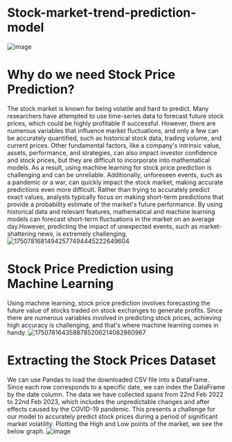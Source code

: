 # Stock-market-trend-prediction-model
![image](https://github.com/Urmila2003/Stock-market-trend-prediction-model/assets/109129599/ccba64b4-4209-43c0-838e-4dc54c3b6817)

# Why do we need Stock Price Prediction?
The stock market is known for being volatile and hard to predict. Many researchers have attempted to use time-series data to forecast future stock prices, which could be highly profitable if successful. However, there are numerous variables that influence market fluctuations, and only a few can be accurately quantified, such as historical stock data, trading volume, and current prices. Other fundamental factors, like a company's intrinsic value, assets, performance, and strategies, can also impact investor confidence and stock prices, but they are difficult to incorporate into mathematical models. As a result, using machine learning for stock price prediction is challenging and can be unreliable. Additionally, unforeseen events, such as a pandemic or a war, can quickly impact the stock market, making accurate predictions even more difficult. Rather than trying to accurately predict exact values, analysts typically focus on making short-term predictions that provide a probability estimate of the market's future performance. By using historical data and relevant features, mathematical and machine learning models can forecast short-term fluctuations in the market on an average day.However, predicting the impact of unexpected events, such as market-shattering news, is extremely challenging.
![17507816814942577494445222649604](https://github.com/user-attachments/assets/e4435df3-71cf-4208-9128-3f6bb8be8769)

# Stock Price Prediction using Machine Learning
Using machine learning, stock price prediction involves forecasting the future value of stocks traded on stock exchanges to generate profits. Since there are numerous variables involved in predicting stock prices, achieving high accuracy is challenging, and that's where machine learning comes in handy.
![1750781643588785206214082860967](https://github.com/user-attachments/assets/bd2fcfe8-4798-4299-8213-ea5e03d7c558)

# Extracting the Stock Prices Dataset
We can use Pandas to load the downloaded CSV file into a DataFrame. Since each row corresponds to a specific date, we can index the DataFrame by the date column. The data we have collected spans from 22nd Feb 2022 to 22nd Feb 2023, which includes the unpredictable changes and after effects caused by the COVID-19 pandemic. This presents a challenge for our model to accurately predict stock prices during a period of significant market volatility. Plotting the High and Low points of the market, we see the below graph.
![image](https://github.com/Urmila2003/Stock-market-trend-prediction-model/assets/109129599/d924d4f7-65e1-4e5a-bce0-2fff5dc161d6)
